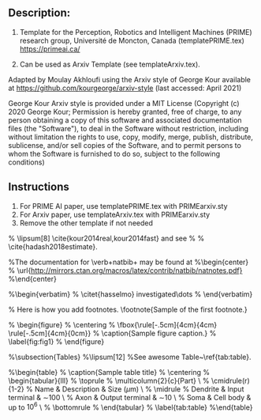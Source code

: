 
## Description:

1. Template for the Perception, Robotics and Intelligent Machines (PRIME) research group, Université de Moncton, Canada (templatePRIME.tex)
https://primeai.ca/

2. Can be used as Arxiv Template (see templateArxiv.tex).

Adapted by Moulay Akhloufi using the Arxiv style of George Kour available at https://github.com/kourgeorge/arxiv-style (last accessed: April 2021)

George Kour Arxiv style is provided under a MIT License (Copyright (c) 2020 George Kour; Permission is hereby granted, free of charge, to any person obtaining a copy of this software and associated documentation files (the "Software"), to deal in the Software without restriction, including without limitation the rights to use, copy, modify, merge, publish, distribute, sublicense, and/or sell copies of the Software, and to permit persons to whom the Software is furnished to do so, subject to the following conditions)

## Instructions
1. For PRIME AI paper, use templatePRIME.tex with PRIMEarxiv.sty
2. For Arxiv paper, use templateArxiv.tex with PRIMEarxiv.sty
3. Remove the other template if not needed

% \lipsum[8] \cite{kour2014real,kour2014fast} and see % 
% \cite{hadash2018estimate}.

%The documentation for \verb+natbib+ may be found at
%\begin{center}
 % \url{http://mirrors.ctan.org/macros/latex/contrib/natbib/natnotes.pdf}
%\end{center}

%\begin{verbatim}
%   \citet{hasselmo} investigated\dots
% \end{verbatim}

%  Here is how you add footnotes. \footnote{Sample of the first footnote.}

%  \begin{figure}
%    \centering
%   \fbox{\rule[-.5cm]{4cm}{4cm} \rule[-.5cm]{4cm}{0cm}}
%  \caption{Sample figure caption.}
%  \label{fig:fig1}
%  \end{figure}

%\subsection{Tables}
%\lipsum[12]
%See awesome Table~\ref{tab:table}.

%\begin{table}
% \caption{Sample table title}
%  \centering
 % \begin{tabular}{lll}
%    \toprule
 %   \multicolumn{2}{c}{Part}                   \\
 %   \cmidrule(r){1-2}
 %   Name     & Description     & Size ($\mu$m) \\
 %   \midrule
 %   Dendrite & Input terminal  & $\sim$100     \\
 %   Axon     & Output terminal & $\sim$10      \\
 %   Soma     & Cell body       & up to $10^6$  \\
 %   \bottomrule
 % \end{tabular}
 % \label{tab:table}
%\end{table}